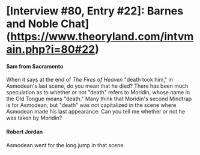 # [Interview #80, Entry #22]: Barnes and Noble Chat](https://www.theoryland.com/intvmain.php?i=80#22)

#### Sam from Sacramento

When it says at the end of
*The Fires of Heaven*
"death took him," in Asmodean's last scene, do you mean that he died? There has been much speculation as to whether or not "death" refers to Moridin, whose name in the Old Tongue means "death." Many think that Moridin's second Mindtrap is for Asmodean, but "death" was not capitalized in the scene where Asmodean made his last appearance. Can you tell me whether or not he was taken by Moridin?

#### Robert Jordan

Asmodean went for the long jump in that scene.

